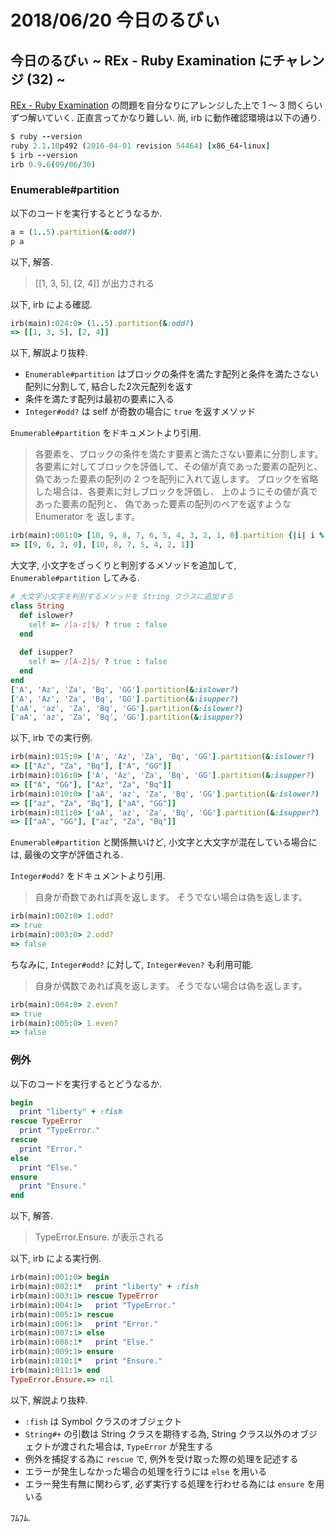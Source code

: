 # 2018/06/20 今日のるびぃ

## 今日のるびぃ ~ REx - Ruby Examination にチャレンジ (32) ~

[REx - Ruby Examination](https://rex.libertyfish.co.jp/) の問題を自分なりにアレンジした上で 1 〜 3 問くらいずつ解いていく. 正直言ってかなり難しい. 尚, irb に動作確認環境は以下の通り.

```ruby
$ ruby --version
ruby 2.1.10p492 (2016-04-01 revision 54464) [x86_64-linux]
$ irb --version
irb 0.9.6(09/06/30)
```

### Enumerable#partition

以下のコードを実行するとどうなるか.

```ruby
a = (1..5).partition(&:odd?)
p a
```

以下, 解答.

> [[1, 3, 5], [2, 4]] が出力される

以下, irb による確認.

```ruby
irb(main):024:0> (1..5).partition(&:odd?)
=> [[1, 3, 5], [2, 4]]
```

以下, 解説より抜粋.

* `Enumerable#partition` はブロックの条件を満たす配列と条件を満たさない配列に分割して, 結合した2次元配列を返す
* 条件を満たす配列は最初の要素に入る
* `Integer#odd?` は self が奇数の場合に `true` を返すメソッド

`Enumerable#partition` をドキュメントより引用.

> 各要素を、ブロックの条件を満たす要素と満たさない要素に分割します。 各要素に対してブロックを評価して、その値が真であった要素の配列と、 偽であった要素の配列の 2 つを配列に入れて返します。
> ブロックを省略した場合は、各要素に対しブロックを評価し、 上のようにその値が真であった要素の配列と、 偽であった要素の配列のペアを返すような Enumerator を 返します。

```ruby
irb(main):001:0> [10, 9, 8, 7, 6, 5, 4, 3, 2, 1, 0].partition {|i| i % 3 == 0 }
=> [[9, 6, 3, 0], [10, 8, 7, 5, 4, 2, 1]]
```

大文字, 小文字をざっくりと判別するメソッドを追加して, `Enumerable#partition` してみる.

```ruby
# 大文字小文字を判別するメソッドを String クラスに追加する
class String
  def islower?
    self =~ /[a-z]$/ ? true : false
  end
  
  def isupper?
    self =~ /[A-Z]$/ ? true : false
  end
end
['A', 'Az', 'Za', 'Bq', 'GG'].partition(&:islower?)
['A', 'Az', 'Za', 'Bq', 'GG'].partition(&:isupper?)
['aA', 'az', 'Za', 'Bq', 'GG'].partition(&:islower?)
['aA', 'az', 'Za', 'Bq', 'GG'].partition(&:isupper?)
```

以下, irb での実行例.

```ruby
irb(main):015:0> ['A', 'Az', 'Za', 'Bq', 'GG'].partition(&:islower?)
=> [["Az", "Za", "Bq"], ["A", "GG"]]
irb(main):016:0> ['A', 'Az', 'Za', 'Bq', 'GG'].partition(&:isupper?)
=> [["A", "GG"], ["Az", "Za", "Bq"]]
irb(main):010:0> ['aA', 'az', 'Za', 'Bq', 'GG'].partition(&:islower?)
=> [["az", "Za", "Bq"], ["aA", "GG"]]
irb(main):011:0> ['aA', 'az', 'Za', 'Bq', 'GG'].partition(&:isupper?)
=> [["aA", "GG"], ["az", "Za", "Bq"]]
```

`Enumerable#partition` と関係無いけど, 小文字と大文字が混在している場合には, 最後の文字が評価される.

`Integer#odd?` をドキュメントより引用.

> 自身が奇数であれば真を返します。 そうでない場合は偽を返します。

```ruby
irb(main):002:0> 1.odd?
=> true
irb(main):003:0> 2.odd?
=> false
```

ちなみに, `Integer#odd?` に対して, `Integer#even?` も利用可能.

> 自身が偶数であれば真を返します。 そうでない場合は偽を返します。

```ruby
irb(main):004:0> 2.even?
=> true
irb(main):005:0> 1.even?
=> false
```

### 例外

以下のコードを実行するとどうなるか.

```ruby
begin
  print "liberty" + :fish
rescue TypeError
  print "TypeError."
rescue
  print "Error."
else
  print "Else."
ensure
  print "Ensure."
end
```

以下, 解答.

> TypeError.Ensure. が表示される


以下, irb による実行例.

```ruby
irb(main):001:0> begin
irb(main):002:1*   print "liberty" + :fish
irb(main):003:1> rescue TypeError
irb(main):004:1>   print "TypeError."
irb(main):005:1> rescue
irb(main):006:1>   print "Error."
irb(main):007:1> else
irb(main):008:1*   print "Else."
irb(main):009:1> ensure
irb(main):010:1*   print "Ensure."
irb(main):011:1> end
TypeError.Ensure.=> nil
```

以下, 解説より抜粋.

* `:fish` は Symbol クラスのオブジェクト
* `String#+` の引数は String クラスを期待する為, String クラス以外のオブジェクトが渡された場合は, `TypeError` が発生する
* 例外を捕捉する為に `rescue` で, 例外を受け取った際の処理を記述する
* エラーが発生しなかった場合の処理を行うには `else` を用いる
* エラー発生有無に関わらず, 必ず実行する処理を行わせる為には `ensure` を用いる

ﾌﾑﾌﾑ.
